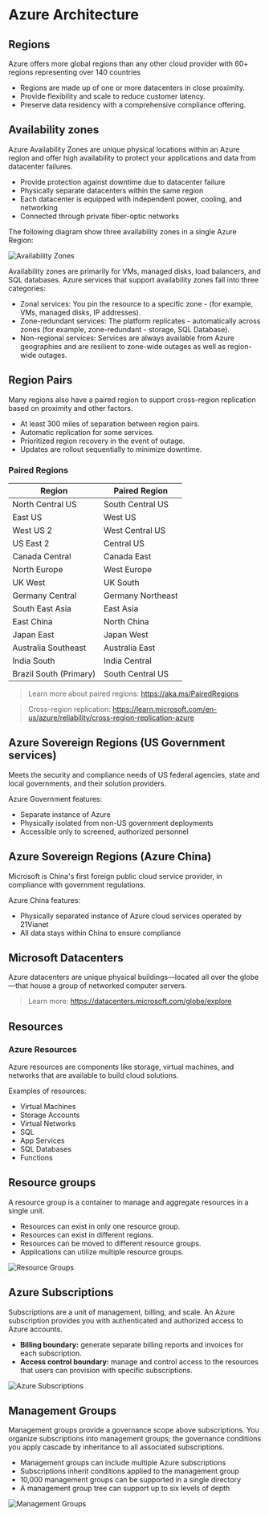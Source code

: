 # Azure Architecture

## Regions
Azure offers more global regions than any other cloud provider with 60+ regions representing over 140 countries

- Regions are made up of one or more datacenters in close proximity.
- Provide flexibility and scale to reduce customer latency.
- Preserve data residency with a comprehensive compliance offering.

## Availability zones
Azure Availability Zones are unique physical locations within an Azure region and offer high availability to protect your applications and data from datacenter failures.

- Provide protection against downtime due to datacenter failure
- Physically separate datacenters within the same region
- Each datacenter is equipped with independent power, cooling, and networking
- Connected through private fiber-optic networks

The following diagram show three availability zones in a single Azure Region:

![Availability Zones](../assets/az900/availability-zones.png "Availability Zones")

Availability zones are primarily for VMs, managed disks, load balancers, and SQL databases. Azure services that support availability zones fall into three categories:

- Zonal services: You pin the resource to a specific zone - (for example, VMs, managed disks, IP addresses).
- Zone-redundant services: The platform replicates - automatically across zones (for example, zone-redundant - storage, SQL Database).
- Non-regional services: Services are always available from Azure geographies and are resilient to zone-wide outages as well as region-wide outages.

## Region Pairs
Many regions also have a paired region to support cross-region replication based on proximity and other factors.

- At least 300 miles of separation between region pairs.
- Automatic replication for some services.
- Prioritized region recovery in the event of outage.
- Updates are rollout sequentially to minimize downtime.

### Paired Regions
| Region | Paired Region |
|--|--|
| North Central US | South Central US |
| East US | West US |
| West US 2 | West Central US |
| US East 2 | Central US |
| Canada Central | Canada East |
| North Europe | West Europe |
| UK West | UK South |
| Germany Central | Germany Northeast |
| South East Asia | East Asia |
| East China | North China |
| Japan East | Japan West |
| Australia Southeast | Australia East |
| India South | India Central |
| Brazil South (Primary) | South Central US |

> Learn more about paired regions: https://aka.ms/PairedRegions

> Cross-region replication: https://learn.microsoft.com/en-us/azure/reliability/cross-region-replication-azure

## Azure Sovereign Regions (US Government services)
Meets the security and compliance needs of US federal agencies, state and local governments, and their solution providers.

Azure Government features:
- Separate instance of Azure
- Physically isolated from non-US government deployments
- Accessible only to screened, authorized personnel

## Azure Sovereign Regions (Azure China)
Microsoft is China's first foreign public cloud service provider, in compliance with government regulations.

Azure China features:
- Physically separated instance of Azure cloud services operated by 21Vianet
- All data stays within China to ensure compliance

## Microsoft Datacenters
Azure datacenters are unique physical buildings—located all over the globe—that house a group of networked computer servers.

> Learn more: https://datacenters.microsoft.com/globe/explore


## Resources

### Azure Resources
Azure resources are components like storage, virtual machines, and networks that are available to build cloud solutions.

Examples of resources:
- Virtual Machines
- Storage Accounts
- Virtual Networks
- SQL
- App Services
- SQL Databases
- Functions

## Resource groups
A resource group is a container to manage and aggregate resources in a single unit.

- Resources can exist in only one resource group.
- Resources can exist in different regions.
- Resources can be moved to different resource groups.
- Applications can utilize multiple resource groups.

![Resource Groups](../assets/az900/resource-groups.png "Resource Groups")

## Azure Subscriptions
Subscriptions are a unit of management, billing, and scale. An Azure subscription provides you with authenticated and authorized access to Azure accounts.

- **Billing boundary:** generate separate billing reports and invoices for each subscription.
- **Access control boundary:** manage and control access to the resources that users can provision with specific subscriptions.

![Azure Subscriptions](../assets/az900/azure-subscriptions.png "Azure Subscriptions")

## Management Groups
Management groups provide a governance scope above subscriptions. You organize subscriptions into management groups; the governance conditions you apply cascade by inheritance to all associated subscriptions.

- Management groups can include multiple Azure subscriptions
- Subscriptions inherit conditions applied to the management group
- 10,000 management groups can be supported in a single directory
- A management group tree can support up to six levels of depth

![Management Groups](../assets/az900/management-groups.png "Management Groups")
